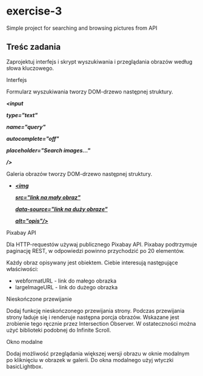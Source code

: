 # exercise-3

Simple project for searching and browsing pictures from API

## Treśc zadania

Zaprojektuj interfejs i skrypt wyszukiwania i przeglądania obrazów według słowa kluczowego.

Interfejs

Formularz wyszukiwania tworzy DOM-drzewo następnej struktury.

**_<form id="search-form">_**

**_<input_**

**_type="text"_**

**_name="query"_**

**_autocomplete="off"_**

**_placeholder="Search images..."_**

**_/>_**

**_</form>_**

Galeria obrazów tworzy DOM-drzewo następnej struktury.

**_<ul>_**

**_<!-- Zestaw elementów listy z Image cards-->_**

**_<li>_**

**_<!-- Card -->_**

**_<a href="link na duży obraz">_**

**_<img_**

**_src="link na mały obraz"_**

**_data-source="link na duży obrazе"_**

**_alt="opis"/> </a>_**

**_</li> </ul>_**

Pixabay API

Dla HTTP-requestów używaj publicznego Pixabay API. Pixabay podtrzymuje paginację REST, w odpowiedzi powinno przychodzić po 20 elementów.

Każdy obraz opisywany jest obiektem. Ciebie interesują następujące właściwości:

- webformatURL - link do małego obrazka
- largeImageURL - link do dużego obrazka

Nieskończone przewijanie

Dodaj funkcję nieskończonego przewijania strony. Podczas przewijania strony ładuje się i renderuje następna porcja obrazów. Wskazane jest zrobienie tego ręcznie przez Intersection Observer. W ostateczności można użyć biblioteki podobnej do Infinite Scroll.

Okno modalne

Dodaj możliwość przeglądania większej wersji obrazu w oknie modalnym po kliknięciu w obrazek w galerii. Do okna modalnego użyj wtyczki basicLightbox.
